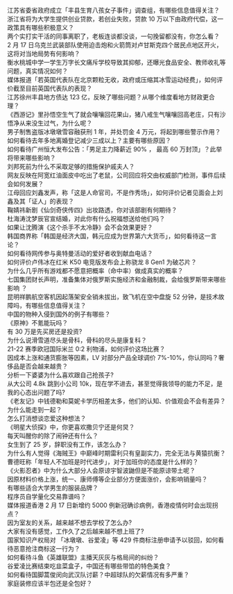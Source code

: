 江苏省委省政府成立「丰县生育八孩女子事件」调查组，有哪些信息值得关注？  
浙江省将为大学生提供创业贷款，若创业失败，贷款 10 万以下由政府代偿，这一政策具有哪些积极意义？  
两个实打实干活的同事离职了，老板连谈都没谈，一句挽留都没有，你怎么看？  
2 月 17 日乌克兰武装部队使用迫击炮和火箭筒对卢甘斯克四个居民点地区开火，这将对当地局势有何影响？  
衡水桃城中学一学生万字长文痛斥学校导致其抑郁，还曝光食品安全、教师收礼等问题，真实情况如何？  
媒体报道「若英国代表队在北京颗粒无收，政府或压缩其冰雪运动经费」，如何评价截至目前英国代表队的表现？  
江苏徐州丰县地方债达 123 亿，反映了哪些问题？从哪个维度看地方财政更合理？  
《西游记》里孙悟空生气了就会嚷嚷回花果山，猪八戒生气嚷嚷回高老庄，只有沙悟净从来没生过气，为什么呢？  
男子制售盗版冰墩墩雪容融获刑 1 年，并处罚金 4 万元，将起到哪些警示作用？  
如何看待去年多地离婚登记减少三成以上？主要有哪些原因？  
如何看待广州恒大发布公告：「男足主力降薪近 90% ， 最高 60 万封顶」？此举将带来哪些影响？  
刘邦死前为什么不采取足够的措施保护戚夫人？  
网友反映在阿宽红油面皮中吃出了老鼠，公司回应将交由权威部门检测，事件后续会如何发展？  
江母回应刘鑫发声，称「这是人命官司，不是作秀场」，如何评价记者见面会上刘鑫及其「证人」的表现？  
鞠婧祎新剧《仙剑奇侠传四》出妆路透，你对该部剧有何期待？  
杜海涛沈梦辰官宣结婚，对此你有什么祝福想送给他们吗？  
如果让沈腾演《这个杀手不太冷静》会不会效果更好？  
韩国商界称「韩国是经济大国，韩元应成为世界第六大货币」，如何看待这一言论？  
如何看待网传参与奥特曼活动的爱好者收到献血电话？  
如何评价卢伟冰在红米 K50 电竞版发布会上称骁龙 8 Gen1 为破芯片？  
为什么几乎所有游戏都不愿意把概率（命中率）做成真实的概率？  
七国集团财长声明，准备集体对俄罗斯实施经济和金融制裁，会给俄罗斯带来哪些影响 ？  
昆明祥鹏航空客机因起落架安全销未拔出，致飞机在空中盘旋 52 分钟，是技术故障吗，有哪些信息值得关注？  
中国的物种入侵到国外的例子有哪些？  
《原神》不氪能玩吗？  
有 30 万是先买房还是投资?  
为什么说滑雪道尽头是骨科，骨科的尽头是康复科？  
21-22 赛季欧冠国际米兰 0:2 利物浦，如何评价这场比赛？  
因成本上涨和通货膨胀等因素，LV 对部分产品全球调价 7%-10%，你认同吗？奢侈品是否会越来越贵？  
分析一下婆婆为什么喜欢跟自己抢孩子?  
从大公司 4.8k 跳到小公司 10k，现在学不进去，甚至觉得我领导的能力不足，是我的心态出问题了吗?  
《老友记》中钱德勒和莫妮卡学历相差太多，他们的认知、价值观会不会有差异？为什么能走到一起？  
怎么打消想谈恋爱这种想法？  
《明星大侦探》中，你更喜欢撒贝宁还是何炅？  
每天叫醒你的除了闹钟还有什么？  
女生到了 25 岁，辞职没有工作，该怎么办？  
为什么有人觉得《海贼王》中巅峰时期雷利只有皇副实力，完全无法与黄猿抗衡？  
曹德旺称「年轻人不加班是时代进步」，对于加班你的态度是什么样的？  
《火影忍者》中为什么大部分人会原谅宇智波鼬但是不能原谅带土呢？  
因原材料价格上涨，统一、康师傅等企业部分方便面涨价，会影响销量吗？  
有哪些适合大学男生的服装品牌？  
程序员自学量化交易靠谱吗？  
媒体报道香港 2 月 17 日新增约 5000 例新冠确诊病例，香港疫情何时会出现拐点？  
因为室友的关系，越来越不想去学校了怎么办?  
大家有没有感觉，工作久了之后越来越不想上班了?  
国家知识产权局对 「冰墩墩、谷爱凌」等 429 件商标注册申请予以驳回，如何看待恶意抢注商标这一行为？  
如何看待斗鱼《英雄联盟》主播天灰灰与格局间的纠纷？  
谷爱凌比赛结束吃韭菜盒子，中国还有哪些带馅的特色美食？  
如何看待国脚蒿俊闵向武汉队讨薪？中超球队的欠薪情况有多严重？  
家庭装修应该半包还是全包好？  
